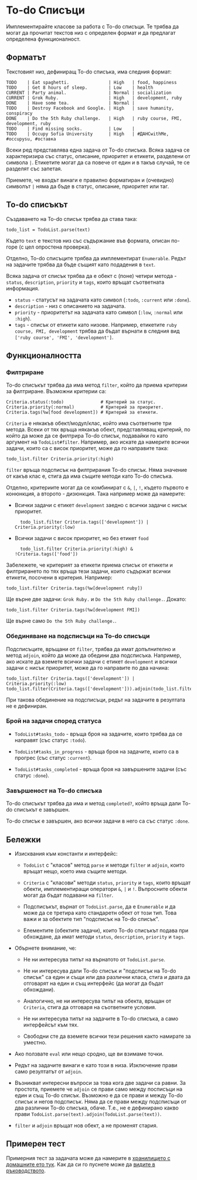 # To-do Списъци

Имплементирайте класове за работа с To-do списъци. Те трябва да могат да прочитат
текстов низ с определен формат и да предлагат определена функционалност.

## Форматът

Текстовият низ, дефиниращ To-do списъка, има следния формат:

    TODO    | Eat spaghetti.               | High   | food, happiness
    TODO    | Get 8 hours of sleep.        | Low    | health
    CURRENT | Party animal.                | Normal | socialization
    CURRENT | Grok Ruby.                   | High   | development, ruby
    DONE    | Have some tea.               | Normal |
    TODO    | Destroy Facebook and Google. | High   | save humanity, conspiracy
    DONE    | Do the 5th Ruby challenge.   | High   | ruby course, FMI, development, ruby
    TODO    | Find missing socks.          | Low    |
    TODO    | Occupy Sofia University      | High   | #ДАНСwithMe, #occupysu, #оставка

Всеки ред представлява една задача от To-do списъка. Всяка задача се характеризира
със статус, описание, приоритет и етикети, разделени от символа `|`. Етикетите
могат да са повече от един и в такъв случай, те се разделят със запетая.

Приемете, че входът винаги е правилно форматиран и (очевидно) символът `|` няма
да бъде в статус, описание, приоритет или таг.

## To-do списъкът

Създаването на To-do списък трябва да става така:

    todo_list = TodoList.parse(text)

Където `text` е текстов низ със съдържание във формата, описан по-горе (с цел
опростена проверка).

Отделно, To-do списъците трябва да имплементират `Enumerable`. Редът на задачите
трябва да бъде същият като подадения в `text`.

Всяка задача от списък трябва да е обект с (поне) четири метода - `status`,
`description`, `priority` и `tags`, които връщат съответната информация.

* `status` - статусът на задачата като символ (`:todo`, `:current` или `:done`).
* `description` - низ с описанието на задачата.
* `priority` - приоритетът на задачата като символ (`:low`, `:normal` или `:high`).
* `tags` - списък от етикети като низове. Например, етикетите `ruby course, FMI, development`
трябва да бъдат върнати в следния вид `['ruby course', 'FMI', 'development']`.

## Функционалността

### Филтриране

To-do списъкът трябва да има метод `filter`, който да приема критерии за филтриране.
Възможни критерии са:

    Criteria.status(:todo)              # Критерий за статус.
    Criteria.priority(:normal)          # Критерий за приоритет.
    Criteria.tags(%w[food development]) # Критерий за етикети.

`Criteria` е някакъв обект/модул/клас, който има съответните три метода. Всеки
от тях връща някакъв обект, представляващ критерий, по който да може да се
филтрира To-do списък, подавайки го като аргумент на `TodoList#filter`.
Например, ако искате да намерите всички задачи, които са с висок приоритет,
може да го направите така:

    todo_list.filter Criteria.priority(:high)

`filter` връща подсписък на филтрирания To-do списък. Няма значение от какъв
клас е, стига да има същите методи като To-do списъка.

Отделно, критериите могат да се комбинират с `&`, `|`, `!`, където първото е
конюнкция, а второто - дизюнкция. Така например може да намерите:

* Всички задачи с етикет `development` заедно с всички задачи с нисък приоритет.

        todo_list.filter Criteria.tags(['development']) | Criteria.priority(:low)

* Всички задачи с висок приоритет, но без етикет `food`

        todo_list.filter Criteria.priority(:high) & !Criteria.tags(['food'])

Забележете, че критерият за етикети приема списък от етикети и филтрирането по
тях връща тези задачи, които съдържат всички етикети, посочени в критерия.
Например:

    todo_list.filter Criteria.tags(%w[development ruby])

Ще върне две задачи: `Grok Ruby.` и `Do the 5th Ruby challenge.`. Докато:

    todo_list.filter Criteria.tags(%w[development FMI])

Ще върне само `Do the 5th Ruby challenge.`.

### Обединяване на подсписъци на To-do списъци

Подсписъците, връщани от `filter`, трябва да имат допълнително и метод `adjoin`,
който да може да обедини два подсписъка. Например, ако искате да вземете всички
задачи с етикет `development` и всички задачи с нисък приоритет, може да го
направите по два начина:

    todo_list.filter Criteria.tags(['development']) | Criteria.priority(:low)
    todo_list.filter(Criteria.tags(['development'])).adjoin(todo_list.filter(Criteria.priority(:low)))

При такова обединение на подсписъци, редът на задачите в резултата не е дефиниран.

### Брой на задачи според статуса

* `TodoList#tasks_todo` - връща броя на задачите, които трябва да се направят
(със статус `:todo`).

* `TodoList#tasks_in_progress` - връща броя на задачите, които са в прогрес (със
статус `:current`).

* `TodoList#tasks_completed` - връща броя на завършените задачи (със статус `:done`).

### Завършеност на To-do списъка

To-do списъкът трябва да има и метод `completed?`, който връща дали To-do списъкът
е завършен.

To-do списък е завършен, ако всички задачи в него са със статус `:done`.

## Бележки

* Изисквания към константи и интерфейс:

  * `TodoList` с "класов" метод `parse` и методи `filter` и `adjoin`, които
  връщат нещо, което има същите методи.

  * `Criteria` с "класови" методи `status`, `priority` и `tags`, които връщат
  обекти, имплементиращи оператори `&`, `|` и `!`. Въпросните обекти могат да
  бъдат подавани на `filter`.

  * Подсписъкът, върнат от `TodoList.parse`, да е `Enumerable` и да може да се
  третира като стандаретн обект от този тип. Това важи и за обектите тип
  "подсписък на To-do списък".

  * Елементите (обектите задачи), които To-do списъкът подава при обхождане,
  да имат методи `status`, `description`, `priority` и `tags`.

* Обърнете внимание, че:

  * Не ни интересува типът на върнатото от `TodoList.parse`.

  * Не ни интересува дали To-do списък и "подсписък на To-do списък" са един и
  същи или два различни класа, стига и двата да отговарят на един и същ
  интерфейс (да могат да бъдат обхождани).

  * Аналогично, не ни интересува типът на обекта, връщан от `Criteria`, стига да
  отговаря на съответните условия.

  * Не ни интересува типът на задачите в To-do списъка, а само интерфейсът към тях.

  * Свободни сте да вземете всички тези решения както намирате за уместно.

* Ако ползвате `eval` или нещо сродно, ще ви взимаме точки.

* Редът на задачите винаги е като този в низа. Изключение прави само резултатът
от `adjoin`.

* Възникват интересни въпроси за това кога две задачи са равни. За простота,
приемете че `adjoin` се прави само между посписъци на един и същ To-do списък.
Възможно е да се прави и между To-do списък и негов подсписък. Няма да се прави
между подсписъци от два различни To-do списъка, обаче. Т.е., не е дефинирано какво
прави `TodoList.parse(text).adjoin(TodoList.parse(text))`.

* `filter` и `adjoin` връщат нов обект, а не променят стария.

## Примерен тест

Примерния тест за задачата може да намерите в [хранилището с домашните ето тук](https://github.com/fmi/ruby-homework/blob/master/tasks/02/sample_spec.rb). Как да си го пуснете може да [видите в ръководството](/tasks/guide).
